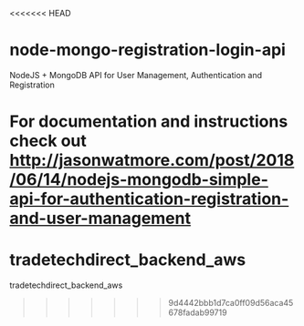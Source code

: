 <<<<<<< HEAD
# node-mongo-registration-login-api

NodeJS + MongoDB API for User Management, Authentication and Registration

For documentation and instructions check out http://jasonwatmore.com/post/2018/06/14/nodejs-mongodb-simple-api-for-authentication-registration-and-user-management
=======
# tradetechdirect_backend_aws
tradetechdirect_backend_aws
>>>>>>> 9d4442bbb1d7ca0ff09d56aca45678fadab99719
